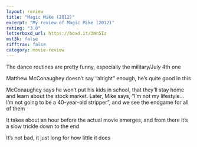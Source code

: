 ```yaml
---
layout: review
title: "Magic Mike (2012)"
excerpt: "My review of Magic Mike (2012)"
rating: "3.0"
letterboxd_url: https://boxd.it/3Wn5Iz
mst3k: false
rifftrax: false
category: movie-review
---
```


The dance routines are pretty funny, especially the military/July 4th one

Matthew McConaughey doesn’t say “alright” enough, he’s quite good in this

McConaughey says he won’t put his kids in school, that they’ll stay home and learn about the stock market. Later, Mike says, “I’m not my lifestyle… I’m not going to be a 40-year-old stripper”, and we see the endgame for all of them

It takes about an hour before the actual movie emerges, and from there it’s a slow trickle down to the end

It’s not bad, it just long for how little it does

